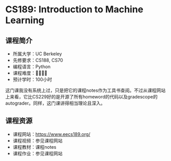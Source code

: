 # CS189: Introduction to Machine Learning
## 课程简介
- 所属大学：UC Berkeley
- 先修要求：CS188, CS70
- 编程语言：Python
- 课程难度：🌟🌟🌟🌟
- 预计学时：100小时

这门课我没有系统上过，只是把它的课程notes作为工具书查阅。不过从课程网站上来看，它比CS229好的是开源了所有homeword的代码以及gradescope的autograder。同样，这门课讲得相当理论且深入。

## 课程资源
- 课程网站：https://www.eecs189.org/
- 课程视频：参见课程网站
- 课程教材：课程notes
- 课程作业：参见课程网站